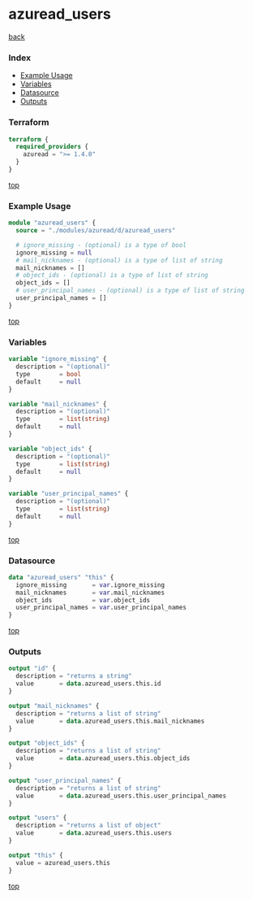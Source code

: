 # azuread_users

[back](../azuread.md)

### Index

- [Example Usage](#example-usage)
- [Variables](#variables)
- [Datasource](#datasource)
- [Outputs](#outputs)

### Terraform

```terraform
terraform {
  required_providers {
    azuread = ">= 1.4.0"
  }
}
```

[top](#index)

### Example Usage

```terraform
module "azuread_users" {
  source = "./modules/azuread/d/azuread_users"

  # ignore_missing - (optional) is a type of bool
  ignore_missing = null
  # mail_nicknames - (optional) is a type of list of string
  mail_nicknames = []
  # object_ids - (optional) is a type of list of string
  object_ids = []
  # user_principal_names - (optional) is a type of list of string
  user_principal_names = []
}
```

[top](#index)

### Variables

```terraform
variable "ignore_missing" {
  description = "(optional)"
  type        = bool
  default     = null
}

variable "mail_nicknames" {
  description = "(optional)"
  type        = list(string)
  default     = null
}

variable "object_ids" {
  description = "(optional)"
  type        = list(string)
  default     = null
}

variable "user_principal_names" {
  description = "(optional)"
  type        = list(string)
  default     = null
}
```

[top](#index)

### Datasource

```terraform
data "azuread_users" "this" {
  ignore_missing       = var.ignore_missing
  mail_nicknames       = var.mail_nicknames
  object_ids           = var.object_ids
  user_principal_names = var.user_principal_names
}
```

[top](#index)

### Outputs

```terraform
output "id" {
  description = "returns a string"
  value       = data.azuread_users.this.id
}

output "mail_nicknames" {
  description = "returns a list of string"
  value       = data.azuread_users.this.mail_nicknames
}

output "object_ids" {
  description = "returns a list of string"
  value       = data.azuread_users.this.object_ids
}

output "user_principal_names" {
  description = "returns a list of string"
  value       = data.azuread_users.this.user_principal_names
}

output "users" {
  description = "returns a list of object"
  value       = data.azuread_users.this.users
}

output "this" {
  value = azuread_users.this
}
```

[top](#index)